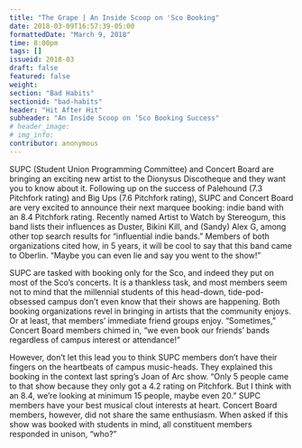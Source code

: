 ```yaml
---
title: "The Grape | An Inside Scoop on 'Sco Booking"
date: 2018-03-09T16:57:39-05:00
formattedDate: "March 9, 2018"
time: 8:00pm
tags: []
issueid: 2018-03
draft: false
featured: false
weight:
section: "Bad Habits"
sectionid: "bad-habits"
header: "Hit After Hit"
subheader: "An Inside Scoop on ‘Sco Booking Success"
# header_image:
# img_info:
contributor: anonymous
---
```


SUPC (Student Union Programming Committee) and Concert Board are bringing an exciting new artist to the Dionysus Discotheque and they want you to know about it. Following up on the success of Palehound (7.3 Pitchfork rating) and Big Ups (7.6 Pitchfork rating), SUPC and Concert Board are very excited to announce their next marquee booking: indie band with an 8.4 Pitchfork rating. Recently named Artist to Watch by Stereogum, this band lists their influences as Duster, Bikini Kill, and (Sandy) Alex G, among other top search results for “influential indie bands.” Members of both organizations cited how, in 5 years, it will be cool to say that this band came to Oberlin. “Maybe you can even lie and say you went to the show!”

SUPC are tasked with booking only for the Sco, and indeed they put on most of the Sco’s concerts. It is a thankless task, and most members seem not to mind that the millennial students of this head-down, tide-pod-obsessed campus don’t even know that their shows are happening. Both booking organizations revel in bringing in artists that the community enjoys. Or at least, that members’ immediate friend groups enjoy. “Sometimes,” Concert Board members chimed in, “we even book our friends’ bands regardless of campus interest or attendance!”

However, don’t let this lead you to think SUPC members don’t have their fingers on the heartbeats of campus music-heads. They explained this booking in the context last spring’s Joan of Arc show. “Only 5 people came to that show because they only got a 4.2 rating on Pitchfork. But I think with an 8.4, we’re looking at minimum 15 people, maybe even 20.” SUPC members have your best musical clout interests at heart. Concert Board members, however, did not share the same enthusiasm. When asked if this show was booked with students in mind, all constituent members responded in unison, “who?”
